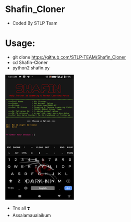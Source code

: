 # Shafin_Cloner
* Coded By STLP Team
# Usage:
* git clone https://github.com/STLP-TEAM/Shafin_Cloner
* cd Shafin-Cloner
* python2 shafin.py


<img src="Screenshot_20220204-012134.png" width="220" height="400"></img>

* Tnx all ❣️
* Assalamaualaikum
